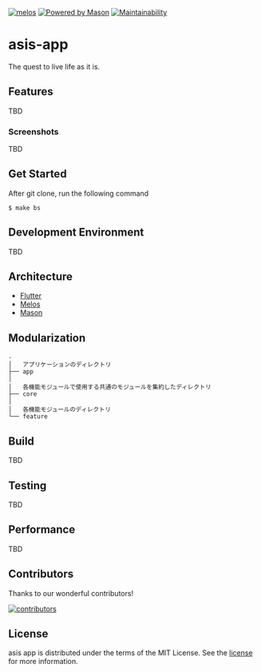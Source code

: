 [![melos](https://img.shields.io/badge/maintained%20with-melos-f700ff.svg?style=flat-square)](https://github.com/invertase/melos)
[![Powered by Mason](https://img.shields.io/endpoint?url=https%3A%2F%2Ftinyurl.com%2Fmason-badge)](https://github.com/felangel/mason)
[![Maintainability](https://api.codeclimate.com/v1/badges/d91f882c23e2b0143794/maintainability)](https://codeclimate.com/github/tatsutakein-jp/asis-app/maintainability)

# asis-app

The quest to live life as it is.

## Features

TBD

### Screenshots

TBD

## Get Started

After git clone, run the following command

```shell
$ make bs
```

## Development Environment

TBD

## Architecture

- [Flutter](https://flutter.dev/)
- [Melos](https://melos.invertase.dev)
- [Mason](https://github.com/felangel/mason)

## Modularization

```text
.
│   アプリケーションのディレクトリ
├── app
│
│   各機能モジュールで使用する共通のモジュールを集約したディレクトリ
├── core
│
│   各機能モジュールのディレクトリ
└── feature
```

## Build

TBD

## Testing

TBD

## Performance

TBD

## Contributors

Thanks to our wonderful contributors!

<a href="https://github.com/tatsutakein-jp/asis-app/graphs/contributors">
  <img src="https://contrib.rocks/image?repo=tatsutakein-jp/asis-app"  alt="contributors"/>
</a>

## License

asis app is distributed under the terms of the MIT License. See the [license](LICENSE) for more
information.
